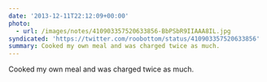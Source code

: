 ```yaml
---
date: '2013-12-11T22:12:09+00:00'
photo:
  - url: /images/notes/410903357520633856-BbPSbR9IIAAA8IL.jpg
syndicated: 'https://twitter.com/roobottom/status/410903357520633856'
summary: Cooked my own meal and was charged twice as much.
---
```

Cooked my own meal and was charged twice as much. 

